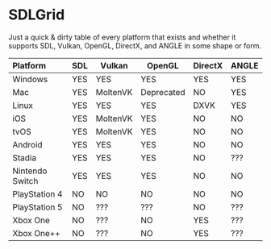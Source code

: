 # SDLGrid
Just a quick & dirty table of every platform that exists and whether it supports SDL, Vulkan, OpenGL, DirectX, and ANGLE in some shape or form.


| Platform        |  SDL      | Vulkan         | OpenGL        | DirectX | ANGLE |
|:----------------|-----------|----------------|---------------|---------|-------|
| Windows         | YES       | YES            | YES           | YES     | YES   |
| Mac             | YES       | MoltenVK       | Deprecated    | NO      | YES   |
| Linux           | YES       | YES            | YES           | DXVK    | YES   |
| iOS             | YES       | MoltenVK       | YES           | NO      | NO    |
| tvOS            | YES       | MoltenVK       | YES           | NO      | NO    |
| Android         | YES       | YES            | YES           | NO      | NO    |
| Stadia          | YES       | YES            | YES           | NO      | ???   |
| Nintendo Switch | YES       | YES            | YES           | NO      | NO    |
| PlayStation 4   | NO        | NO             | NO            | NO      | NO    |
| PlayStation 5   | NO        | ???            | ???           | NO      | ???   |
| Xbox One        | NO        | ???            | NO            | YES     | ???   |
| Xbox One++      | NO        | ???            | NO            | YES     | ???   |

